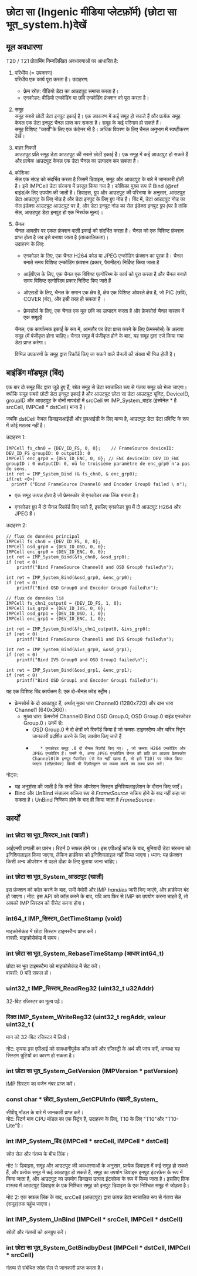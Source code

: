 

# छोटा सा (Ingenic मीडिया प्लेटफ़ॉर्म) (छोटा सा भूत_system.h)देखें

## मूल अवधारणा
T20 / T21 प्रोग्रामिंग निम्नलिखित अवधारणाओं पर आधारित है:
1. परिधीय (= उपकरण)  
    परिधीय एक कार्य पूरा करता है। उदाहरण:
     *  फ़्रेम स्रोत: वीडियो डेटा का आउटपुट समाप्त करता है।
     *  एनकोडर: वीडियो एन्कोडिंग या छवि एन्कोडिंग फ़ंक्शन को पूरा करता है।
2. समूह  
    समूह सबसे छोटी डेटा इनपुट इकाई है। एक उपकरण में कई समूह हो सकते हैं और प्रत्येक समूह केवल एक डेटा इनपुट चैनल प्राप्त कर सकता है। समूह के कई परिणाम हो सकते हैं।  
    समूह विशिष्ट "कार्यों"के लिए एक कंटेनर भी है। अधिक विवरण के लिए चैनल अनुभाग में स्पष्टीकरण देखें।
3. बाहर निकलें  
    आउटपुट प्रति समूह डेटा आउटपुट की सबसे छोटी इकाई है। एक समूह में कई आउटपुट हो सकते हैं और प्रत्येक आउटपुट केवल एक डेटा चैनल का उत्पादन कर सकता है।
4. कोशिका  
    सेल एक संग्रह को संदर्भित करता है जिसमें डिवाइस, समूह और आउटपुट के बारे में जानकारी होती है। इसे IMPCell डेटा संरचना में प्रस्तुत किया गया है।
कोशिका मुख्य रूप से Bind (@ref बाइंड)के लिए उपयोग की जाती है। डिवाइस, ग्रुप और आउटपुट की परिभाषा के अनुसार, आउटपुट डेटा आउटपुट के लिए नोड है और डेटा इनपुट के लिए ग्रुप नोड है।
बिंद में, डेटा आउटपुट नोड का सेल इंडेक्स आउटपुट आउटपुट पर है, और डेटा इनपुट नोड का सेल इंडेक्स इनपुट ग्रुप (पर है ताकि सेल, आउटपुट डेटा इनपुट हो एक निरर्थक मूल्य)।
5. चैनल  
    चैनल आमतौर पर एकल फ़ंक्शन वाली इकाई को संदर्भित करता है। चैनल को एक विशिष्ट फ़ंक्शन प्राप्त होता है जब इसे बनाया जाता है (तात्कालिकता)।  
    उदाहरण के लिए:  
     -  एनकोडर के लिए, एक चैनल H264 कोड या JPEG एन्कोडिंग फ़ंक्शन का पूरक है। चैनल बनाते समय विशिष्ट एन्कोडिंग फ़ंक्शन (प्रकार, पैरामीटर) निर्दिष्ट किया जाता है


     -  आईवीएस के लिए, एक चैनल एक विशिष्ट एल्गोरिथ्म के कार्य को पूरा करता है और चैनल बनाते समय विशिष्ट एल्गोरिदम प्रकार निर्दिष्ट किए जाते हैं


     -  ओएसडी के लिए, चैनल के समान एक क्षेत्र है, क्षेत्र एक विशिष्ट ओवरले क्षेत्र है, जो PIC (छवि), COVER (बंद), और इसी तरह हो सकता है ।


     -  फ़्रेमसोर्स के लिए, एक चैनल एक मूल छवि का उत्पादन करता है और फ्रेमसोर्स चैनल वास्तव में एक समूहहै


     
     चैनल, एक कार्यात्मक इकाई के रूप में, आमतौर पर डेटा प्राप्त करने के लिए फ्रेमस्सोर्स) के अलावा समूह (में पंजीकृत होना चाहिए। चैनल समूह में पंजीकृत होने के बाद, यह समूह द्वारा दर्ज किया गया डेटा प्राप्त करेगा।

    विभिन्न उपकरणों के समूह द्वारा रिकॉर्ड किए जा सकने वाले चैनलों की संख्या भी भिन्न होती है।

## बाइंडिंग मॉड्यूल (बिंद)

एक बार दो समूह बिंद द्वारा जुड़े हुए हैं, स्रोत समूह से डेटा स्वचालित रूप से गंतव्य समूह को भेजा जाएगा।  
क्योंकि समूह सबसे छोटी डेटा इनपुट इकाई है और आउटपुट छोटा सा डेटा आउटपुट यूनिट, DeviceID, groupID और आउटपुट के दोनों मापदंडों में srcCell का IMP_System_बाइंड (इंस्पेनेल * है srcCell, IMPCell * dstCell) मान्य है।  

जबकि dstCell केवल डिवाइसआईडी और ग्रुपआईडी के लिए मान्य है, आउटपुट डेटा डेटा प्रविष्टि के रूप में कोई मतलब नहीं है।

उदाहरण 1: 
```
IMPCell fs_chn0 = {DEV_ID_FS, 0, 0};    // FrameSource deviceID: DEV_ID_FS groupID: 0 outputID: 0
IMPCell enc_grp0 = {DEV_ID_ENC, 0, 0}; // ENC deviceID: DEV_ID_ENC groupID : 0 outputID: 0, où le troisième paramètre de enc_grp0 n'a pas de sens. 
int ret = IMP_System_Bind (& fs_chn0, & enc_grp0);
if(ret <0>)
  printf ("Bind FrameSource Channel0 and Encoder Group0 failed \ n");

```

* एक समूह उत्पन्न होता है जो फ्रेमस्कोर से एनकोडर तक लिंक बनाता है।


* एनकोडर ग्रुप में दो चैनल रिकॉर्ड किए जाते हैं, इसलिए एनकोडर ग्रुप में दो आउटपुट H264 और JPEG हैं।



उदाहरण 2:
```
// flux de données principal
IMPCell fs_chn0 = {DEV_ID_FS, 0, 0};
IMPCell osd_grp0 = {DEV_ID_OSD, 0, 0};
IMPCell enc_grp0 = {DEV_ID_ENC, 0, 0};
int ret = IMP_System_Bind(&fs_chn0, &osd_grp0);
if (ret < 0)
    printf("Bind FrameSource Channel0 and OSD Group0 failed\n");

int ret = IMP_System_Bind(&osd_grp0, &enc_grp0);
if (ret < 0)
    printf("Bind OSD Group0 and Encoder Group0 failed\n");

// flux de données lié 
IMPCell fs_chn1_output0 = {DEV_ID_FS, 1, 0};
IMPCell ivs_grp0 = {DEV_ID_IVS, 0, 0};
IMPCell osd_grp1 = {DEV_ID_OSD, 1, 0};
IMPCell enc_grp1 = {DEV_ID_ENC, 1, 0};

int ret = IMP_System_Bind(&fs_chn1_output0, &ivs_grp0);
if (ret < 0)
    printf("Bind FrameSource Channel1 and IVS Group0 failed\n");

int ret = IMP_System_Bind(&ivs_grp0, &osd_grp1);
if (ret < 0)
    printf("Bind IVS Group0 and OSD Group1 failed\n");

int ret = IMP_System_Bind(&osd_grp1, &enc_grp1);
if (ret < 0)
    printf("Bind OSD Group1 and Encoder Group1 failed\n");
```
यह एक विशिष्ट बिंद कार्यक्रम है: एक दो-चैनल कोड स्ट्रीम।
 * फ़्रेमसोर्स के दो आउटपुट हैं, अर्थात् मुख्य धारा Channel0 (1280x720) और दास धारा Channel1 (640x360)।
   *   मुख्य धारा: फ्रेमसोर्स Channel0 Bind OSD Group.0, OSD Group.0 बाइंड एनकोडर Group.0। उनमें से: 
       * OSD Group.0 ने दो क्षेत्रों को रिकॉर्ड किया है जो क्रमशः टाइमस्टैम्प और चरित्र स्ट्रिंग जानकारी प्रदर्शित करने के लिए उपयोग किए जाते हैं
       *        * एनकोडर समूह .0 दो चैनल रिकॉर्ड किए गए। , जो क्रमशः H264 एन्कोडिंग और JPEG एन्कोडिंग हैं। उनमें से, अगर JPEG एन्कोडिंग चैनल की छवि का आकार फ्रेमस्कोर Channel0)के इनपुट पैरामीटर (से मेल नहीं खाता है, तो इसे T10) पर स्केल किया जाएगा (सॉफ़्टवेयर) किसी भी रिज़ॉल्यूशन पर कब्जा करने का लक्ष्य प्राप्त करें।
       
नोट्स:
* यह अनुशंसा की जाती है कि सभी लिंक ऑपरेशन सिस्टम इनिशियलाइज़ेशन के दौरान किए जाएँ।
* Bind और UnBind संचालन सक्रिय रूप से _FrameSource_ सक्रिय होने के बाद नहीं कहा जा सकता है। UnBind निष्क्रिय होने के बाद ही किया जाता है _FrameSource_।

## कार्यों

### int छोटा सा भूत\_सिस्टम\_Init (खाली )
आईएमपी प्रणाली का प्रारंभ।
रिटर्न 0 सफल होने पर।
इस एपीआई कॉल के बाद, बुनियादी डेटा संरचना को इनिशियलाइज़ किया जाएगा, लेकिन हार्डवेयर को इनिशियलाइज़ नहीं किया जाएगा।
ध्यान: यह फ़ंक्शन किसी अन्य ऑपरेशन से पहले दीक्षा के लिए बुलाया जाना चाहिए।
### int छोटा सा भूत_System_आउटपुट (खाली)

इस फ़ंक्शन को कॉल करने के बाद, सभी मेमोरी और IMP _handles_ जारी किए जाएंगे, और हार्डवेयर बंद हो जाएगा। 
नोट: इस API को कॉल करने के बाद, यदि आप फिर से IMP का उपयोग करना चाहते हैं, तो आपको IMP सिस्टम को रीसेट करना होगा।

### int64_t IMP_सिस्टम_GetTimeStamp (void)

माइक्रोसेकंड में छोटा सिस्टम टाइमस्टैम्प प्राप्त करें।  
वापसी: माइक्रोसेकंड में समय।

### int छोटा सा भूत_System_RebaseTimeStamp (आधार int64_t)
छोटा सा भूत टाइमस्टैम्प को माइक्रोसेकंड में सेट करें।  
वापसी: 0 यदि सफल हो।

### uint32_t IMP_सिस्टम_ReadReg32 (uint32_t u32Addr)

32-बिट रजिस्टर का मूल्य पढ़ें।  

### रिक्त IMP_System_WriteReg32 (uint32_t regAddr, valeur uint32_t (
मान को 32-बिट रजिस्टर में लिखें।

नोट: कृपया इस एपीआई को सावधानीपूर्वक कॉल करें और रजिस्ट्री के अर्थ की जांच करें, अन्यथा यह सिस्टम त्रुटियों का कारण हो सकता है।

### int छोटा सा भूत_System_GetVersion (IMPVersion * pstVersion) 

IMP सिस्टम का वर्जन नंबर प्राप्त करें।

### const char * छोटा_System_GetCPUInfo (खाली_System_
सीपीयू मॉडल के बारे में जानकारी प्राप्त करें।  
नोट: रिटर्न मान CPU मॉडल का एक स्ट्रिंग है, उदाहरण के लिए, T10 के लिए "T10"और "T10-Lite"है।

### int IMP_System_बिंद (IMPCell * srcCell, IMPCell * dstCell)

स्रोत सेल और गंतव्य के बीच लिंक।

नोट 1: डिवाइस, समूह और आउटपुट की अवधारणाओं के अनुसार, प्रत्येक डिवाइस में कई समूह हो सकते हैं, और प्रत्येक समूह में कई आउटपुट हो सकते हैं, समूह का उपयोग डिवाइस इनपुट इंटरफ़ेस के रूप में किया जाता है, और आउटपुट का उपयोग डिवाइस उत्पाद इंटरफ़ेस के रूप में किया जाता है। इसलिए लिंक वास्तव में आउटपुट डिवाइस के एक निश्चित समूह को इनपुट डिवाइस के एक निश्चित समूह से जोड़ता है।

नोट 2: एक सफल लिंक के बाद, srcCell (आउटपुट) द्वारा उत्पन्न डेटा स्वचालित रूप से गंतव्य सेल (समूह)तक पहुंच जाएगा।

### int IMP_System_UnBind (IMPCell * srcCell, IMPCell * dstCell)
स्रोतों और गंतव्यों को अनग्रुप करें। 

### int छोटा सा भूत_System_GetBindbyDest (IMPCell * dstCell, IMPCell * srcCell)

गंतव्य से संबंधित स्रोत सेल से जानकारी प्राप्त करता है।





